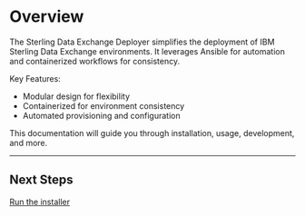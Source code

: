 # Overview

The Sterling Data Exchange Deployer simplifies the deployment of IBM Sterling Data Exchange environments. It leverages Ansible for automation and containerized workflows for consistency.

Key Features:

- Modular design for flexibility
- Containerized for environment consistency
- Automated provisioning and configuration

This documentation will guide you through installation, usage, development, and more.

---

## Next Steps

[Run the installer](../02-usage/running.md)
